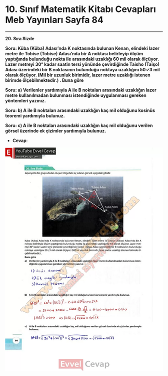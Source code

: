 # 10. Sınıf Matematik Kitabı Cevapları Meb Yayınları Sayfa 84

---

**20. Sıra Sizde**

**Soru: Küba (Küba) Adası’nda K noktasında bulunan Kenan, elindeki lazer metre ile Tobise (Tobise) Adası’nda bir A noktası belirleyip ölçüm yaptığında bulunduğu nokta ile arasındaki uzaklığı 60 mil olarak ölçüyor. Lazer metreyi 30° kadar saatin tersi yönünde çevirdiğinde Taisho (Taişo) Adası üzerindeki bir B noktasının bulunduğu noktaya uzaklığını 50✓3 mil olarak ölçüyor. (Mil bir uzunluk birimidir, lazer metre uzaklığı istenen birimde ölçebilmektedir.) . Buna göre**

**Soru: a) Verilenler yardımıyla A ile B noktaları arasındaki uzaklığın lazer metre kullanılmadan bulunması istendiğinde uygulanması gereken yöntemleri yazınız.**

**Soru: b) A ile B noktaları arasındaki uzaklığın kaç mil olduğunu kosinüs teoremi yardımıyla bulunuz.**

**Soru: c) A ile B noktaları arasındaki uzaklığın kaç mil olduğunu verilen görsel üzerinde ek çizimler yardımıyla bulunuz.**

-   **Cevap**:

![Image 1](./image_1.webp)